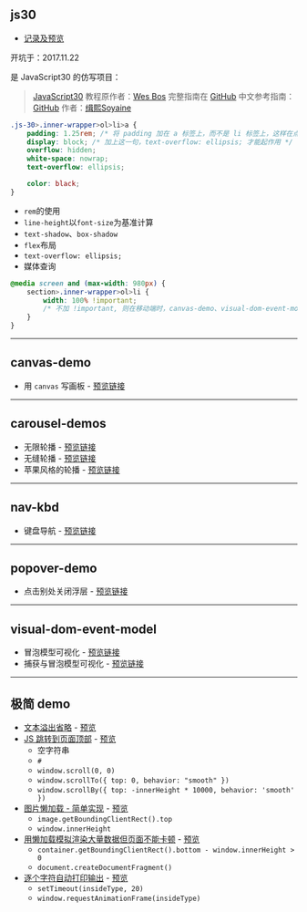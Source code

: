 ## js30

- [记录及预览](https://github.com/hehe1111/js_demo/tree/master/js30#javascript30%E4%BB%BF%E5%86%99)

开坑于：2017.11.22

是 JavaScript30 的仿写项目：
> [JavaScript30](https://javascript30.com) 教程原作者：[Wes Bos](https://github.com/wesbos)
> 完整指南在 [GitHub](https://github.com/soyaine/JavaScript30)
> 中文参考指南：[GitHub](https://github.com/soyaine/JavaScript30)
> 作者：[缉熙Soyaine](https://github.com/soyaine)

```css
.js-30>.inner-wrapper>ol>li>a {
    padding: 1.25rem; /* 将 padding 加在 a 标签上，而不是 li 标签上，这样在点击空白处的时候就等同于点击链接文字，也能达到打开链接的效果；同时，用 a 撑开 li，等同于将 padding 直接加在 li 上。 */
    display: block; /* 加上这一句，text-overflow: ellipsis; 才能起作用 */
    overflow: hidden;
    white-space: nowrap;
    text-overflow: ellipsis;

    color: black;
}
```

- `rem`的使用
- `line-height`以`font-size`为基准计算
- `text-shadow`、`box-shadow`
- `flex`布局
- `text-overflow: ellipsis;`
- 媒体查询

```css
@media screen and (max-width: 980px) {
    section>.inner-wrapper>ol>li {
        width: 100% !important;
        /* 不加 !important, 则在移动端时，canvas-demo、visual-dom-event-model 下的两个预览链接仍是并排，原因暂不明，猜测是优先级？哪个更具体用哪个？ */
    }
}
```

---

## canvas-demo

- 用 `canvas` 写画板 - [预览链接](https://hehe1111.github.io/js_demo/canvas-demo/using-canvas-as-canvas/index.html)

---

## carousel-demos

- 无限轮播 - [预览链接](https://hehe1111.github.io/js_demo/carousel-demos/loop-carousel/)
- 无缝轮播 - [预览链接](https://hehe1111.github.io/js_demo/carousel-demos/loop-carousel-2/)
- 苹果风格的轮播 - [预览链接](https://hehe1111.github.io/js_demo/carousel-demos/apple-like-carousel/)

---

## nav-kbd

- 键盘导航 - [预览链接](https://hehe1111.github.io/js_demo/nav-kbd/index.html)

---

## popover-demo

- 点击别处关闭浮层 - [预览链接](https://hehe1111.github.io/js_demo/popover-demo/index.html)

---

## visual-dom-event-model

- 冒泡模型可视化 - [预览链接](https://hehe1111.github.io/js_demo/visual-dom-event-model/bubble.html)
- 捕获与冒泡模型可视化 - [预览链接](https://hehe1111.github.io/js_demo/visual-dom-event-model/capture-bubble.html)

---

## 极简 demo

- [文本溢出省略](./text-overflow-ellipsis.html) - [预览](https://hehe1111.github.io/js_demo/text-overflow-ellipsis.html)
- [JS 跳转到页面顶部](./js-scroll-back-to-top.html) - [预览](https://hehe1111.github.io/js_demo/js-scroll-back-to-top.html)
  - 空字符串
  - `#`
  - `window.scroll(0, 0)`
  - `window.scrollTo({ top: 0, behavior: "smooth" })`
  - `window.scrollBy({ top: -innerHeight * 10000, behavior: 'smooth' })`
- [图片懒加载 - 简单实现](./image-lazyload.html) - [预览](https://hehe1111.github.io/js_demo/image-lazyload.html)
  - `image.getBoundingClientRect().top`
  - `window.innerHeight`
- [用懒加载模拟渲染大量数据但页面不能卡顿](./data-lazyload.html) - [预览](https://hehe1111.github.io/js_demo/data-lazyload.html)
  - `container.getBoundingClientRect().bottom - window.innerHeight > 0`
  - `document.createDocumentFragment()`
- [逐个字符自动打印输出](./type-something-out.html) - [预览](https://hehe1111.github.io/js_demo/type-something-out.html)
  - `setTimeout(insideType, 20)`
  - `window.requestAnimationFrame(insideType)`

